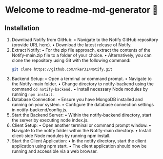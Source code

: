 <h1 align="center">Welcome to readme-md-generator 👋</h1>

## Installation

1. Download Notify from GitHub:
   • Navigate to the Notify GitHub repository (provide URL here).
   • Download the latest release of Notify.
2. Extract Notify:
   • For the zip file approach, extract the contents of the Notify-main.zip file to a folder of your choice.
   • Alternatively, you can clone the repository using Git with the following command:
   ```sh
   git clone https://github.com/nker31/Notify.git
   ```
3. Backend Setup:
   • Open a terminal or command prompt.
   • Navigate to the Notify-main folder.
   • Change directory to notify-backend using the command `cd notify-backend.`
   • Install necessary Node modules by running `npm install`.
4. Database Connection:
   • Ensure you have MongoDB installed and running on your system.
   • Configure the database connection settings in notify-backend/config.js.
5. Start the Backend Server:
   • Within the notify-backend directory, start the server by executing node index.js.
6. Client Setup:
   • Open another terminal or command prompt window.
   • Navigate to the notify folder within the Notify-main directory.
   • Install client-side Node modules by running npm install.
7. Start the Client Application:
   • In the notify directory, start the client application using npm start.
   • The client application should now be running and accessible via a web browser.
